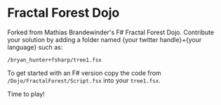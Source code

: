 Fractal Forest Dojo
===================

Forked from Mathias Brandewinder's F# Fractal Forest Dojo. Contribute your solution by adding a folder named {your twitter handle}+{your language} such as:

````
/bryan_hunter+fsharp/tree1.fsx
````

To get started with an F# version copy the code from ```` /Dojo/FractalForest/Script.fsx ```` into your ````tree1.fsx````.

Time to play!
